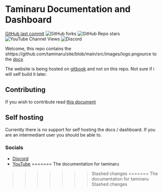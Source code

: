 # Taminaru Documentation and Dashboard


[GitHub last commit](https://img.shields.io/github/last-commit/taminaru/site?style=social)
![GitHub forks](https://img.shields.io/github/forks/taminaru/site?style=social) ![GitHub Repo stars](https://img.shields.io/github/stars/taminaru/site?style=social) ![YouTube Channel Views](https://img.shields.io/youtube/channel/views/UCVOQobByo_2WISQf2037eXQ?style=social) ![Discord](https://img.shields.io/discord/771507203647209482)

Welcome, this repo contains the shttps://github.com/taminaru/site/blob/main/src/images/logo.pngource to the [docs](https://taminaru.github.io/site/)

The website is being hosted on [gitbook](https://thatguyjamal.gitbook.io/taminaru/) and not on this repo. Not sure if i will self build it later.

## Contributing

If you wish to contribute read [this document](./docs/Contributing.md)

## Self hosting

Currently there is no support for self hosting the docs / dashboard. If you are an intermediant user you should be able to.

### Socials

- [Discord](https://discord.com/invite/NbqBQbaejS)
- [YouTube](https://www.youtube.com/channel/UCVOQobByo_2WISQf2037eXQ)
=======
The documentation for taminaru
>>>>>>> Stashed changes
=======
The documentation for taminaru
>>>>>>> Stashed changes
